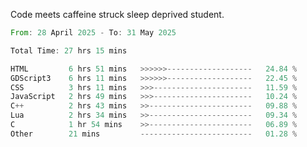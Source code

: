 Code meets caffeine struck sleep deprived student.

<!--START_SECTION:waka-->

```rust
From: 28 April 2025 - To: 31 May 2025

Total Time: 27 hrs 15 mins

HTML         6 hrs 51 mins   >>>>>>-------------------   24.84 %
GDScript3    6 hrs 11 mins   >>>>>>-------------------   22.45 %
CSS          3 hrs 11 mins   >>>----------------------   11.59 %
JavaScript   2 hrs 49 mins   >>>----------------------   10.24 %
C++          2 hrs 43 mins   >>-----------------------   09.88 %
Lua          2 hrs 34 mins   >>-----------------------   09.34 %
C            1 hr 54 mins    >>-----------------------   06.89 %
Other        21 mins         -------------------------   01.28 %
```

<!--END_SECTION:waka-->
